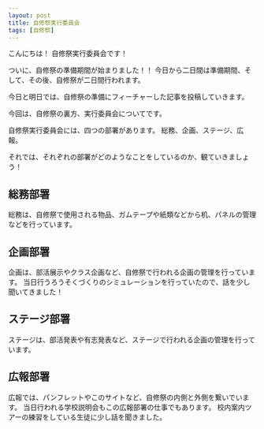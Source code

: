 ```yaml
---
layout: post
title: 自修祭実行委員会
tags: [自修祭]
---
```



こんにちは！
自修祭実行委員会です！

ついに、自修祭の準備期間が始まりました！！
今日から二日間は準備期間、そして、その後、自修祭が二日間行われます。

今日と明日では、自修祭の準備にフィーチャーした記事を投稿していきます。

今回は、自修祭の裏方、実行委員会についてです。

自修祭実行委員会には、四つの部署があります。
総務、企画、ステージ、広報。

それでは、それぞれの部署がどのようなことをしているのか、観ていきましょう！

## 総務部署
総務は、自修祭で使用される物品、ガムテープや紙類などから机、パネルの管理などを行っています。


## 企画部署
企画は、部活展示やクラス企画など、自修祭で行われる企画の管理を行っています。
当日行うろうそくづくりのシミュレーションを行っていたので、話を少し聞いてきました！


## ステージ部署
ステージは、部活発表や有志発表など、ステージで行われる企画の管理を行っています。


## 広報部署
広報では、パンフレットやこのサイトなど、自修祭の内側と外側を繋いでいます。
当日行われる学校説明会もこの広報部署の仕事でもあります。
校内案内ツアーの練習をしている生徒に少し話を聞きました。
